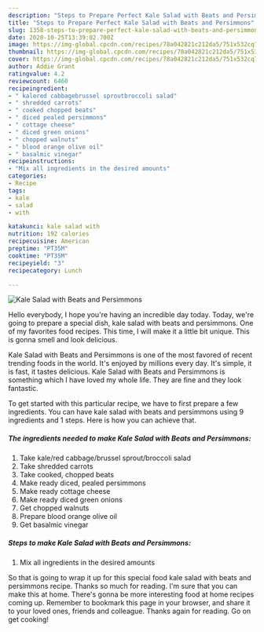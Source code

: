 ```yaml
---
description: "Steps to Prepare Perfect Kale Salad with Beats and Persimmons"
title: "Steps to Prepare Perfect Kale Salad with Beats and Persimmons"
slug: 1358-steps-to-prepare-perfect-kale-salad-with-beats-and-persimmons
date: 2020-10-25T13:39:02.700Z
image: https://img-global.cpcdn.com/recipes/78a042821c212da5/751x532cq70/kale-salad-with-beats-and-persimmons-recipe-main-photo.jpg
thumbnail: https://img-global.cpcdn.com/recipes/78a042821c212da5/751x532cq70/kale-salad-with-beats-and-persimmons-recipe-main-photo.jpg
cover: https://img-global.cpcdn.com/recipes/78a042821c212da5/751x532cq70/kale-salad-with-beats-and-persimmons-recipe-main-photo.jpg
author: Addie Grant
ratingvalue: 4.2
reviewcount: 6460
recipeingredient:
- " kalered cabbagebrussel sproutbroccoli salad"
- " shredded carrots"
- " cooked chopped beats"
- " diced pealed persimmons"
- " cottage cheese"
- " diced green onions"
- " chopped walnuts"
- " blood orange olive oil"
- " basalmic vinegar"
recipeinstructions:
- "Mix all ingredients in the desired amounts"
categories:
- Recipe
tags:
- kale
- salad
- with

katakunci: kale salad with 
nutrition: 192 calories
recipecuisine: American
preptime: "PT35M"
cooktime: "PT35M"
recipeyield: "3"
recipecategory: Lunch

---
```



![Kale Salad with Beats and Persimmons](https://img-global.cpcdn.com/recipes/78a042821c212da5/751x532cq70/kale-salad-with-beats-and-persimmons-recipe-main-photo.jpg)

Hello everybody, I hope you're having an incredible day today. Today, we're going to prepare a special dish, kale salad with beats and persimmons. One of my favorites food recipes. This time, I will make it a little bit unique. This is gonna smell and look delicious.

Kale Salad with Beats and Persimmons is one of the most favored of recent trending foods in the world. It's enjoyed by millions every day. It's simple, it is fast, it tastes delicious. Kale Salad with Beats and Persimmons is something which I have loved my whole life. They are fine and they look fantastic.




To get started with this particular recipe, we have to first prepare a few ingredients. You can have kale salad with beats and persimmons using 9 ingredients and 1 steps. Here is how you can achieve that.

<!--inarticleads1-->

##### The ingredients needed to make Kale Salad with Beats and Persimmons:

1. Take  kale/red cabbage/brussel sprout/broccoli salad
1. Take  shredded carrots
1. Take  cooked, chopped beats
1. Make ready  diced, pealed persimmons
1. Make ready  cottage cheese
1. Make ready  diced green onions
1. Get  chopped walnuts
1. Prepare  blood orange olive oil
1. Get  basalmic vinegar




<!--inarticleads2-->

##### Steps to make Kale Salad with Beats and Persimmons:

1. Mix all ingredients in the desired amounts




So that is going to wrap it up for this special food kale salad with beats and persimmons recipe. Thanks so much for reading. I'm sure that you can make this at home. There's gonna be more interesting food at home recipes coming up. Remember to bookmark this page in your browser, and share it to your loved ones, friends and colleague. Thanks again for reading. Go on get cooking!
